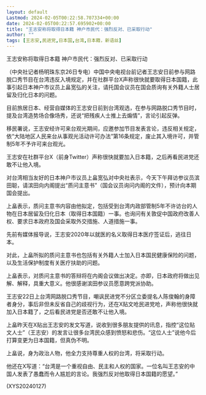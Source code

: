 ```yaml
---
layout: default
Lastmod: 2024-02-05T00:22:58.707334+00:00
date: 2024-02-05T00:22:57.695902+00:00
title: "王志安称将取得日本籍 神户市民代：强烈反对、已采取行动"
author: ""
tags: [王志安,民进党,日本国,台湾,日本籍，新语丝]
---
```


王志安称将取得日本籍 神户市民代：强烈反对、已采取行动

（中央社记者杨明珠东京26日专电）中国中央电视台前记者王志安日前参与网路脱口秀节目在台湾违反入境规定，并在社群平台X声称很快就要取得日本国籍，此事引起日本神户市议员上畠宽弘的关注，请托国会议员在国会质询有关外籍人士居留及归化日本的问题。

目前旅居日本、经营自媒体的王志安日前到台湾观选，在参与网路脱口秀节目时，提及台湾造势场合像场秀，还说“把残疾人士推上去煽情”，言论引起反弹。

移民署说，王志安经许可来台观光期间，应邀参加节目发表言论，违反相关规定，依“大陆地区人民来台从事观光活动许可办法”第16条规定，废止其入境许可，并管制5年不予许可来台观光。

王志安在社群平台X（前身Twitter）声称很快就要加入日本籍，之后再看民进党还敢不让他入境。

对台湾相当友好的日本神户市议员上畠宽弘对中央社表示，今天下午拜访参议员滨田聪，请滨田向内阁提出“质问主意书”（国会议员询问内阁的文件），预计向本期国会提出。

上畠表示，质问主意书内容由他拟定，包括受到台湾内政部管制5年不许访台的人物在日本居留及归化日本（取得日本国籍）一事。也询问有关敦促中国政府改善人权、要求日本政府及国会采取外交措施、人道措施一事。

先前有媒体报导说，王志安2020年以就医的名义取得日本医疗签证后，逃往日本。

对此，上畠所拟的质问主意书也包括有关外籍人士加入日本国民健康保险的问题，以及生活保护制度有关医疗扶助的问题。

上畠表示，对质问主意书的答辩将在内阁会议做出决定。亦即，日本政府将做出见解、解释，具重大意义。他很感谢滨田参议员愿意跨党派协助。

王志安22日上台湾网路脱口秀节目，嘲讽民进党不分区立委提名人陈俊翰的身障者身分，事后非但未反省自己的歧视行为，还在X贴文呛民进党呛，声称他很快就加入日本籍了，之后看民进党是否还敢不让他入境。

上畠昨天在X贴出王志安的发文写道，说收到很多朋友提供的讯息，指控“这位贴文人士”（王志安）的发言让很多台湾民众感到愤怒和悲伤。“这位人士”说他今后打算变更为日本国籍，但真伪不明。

上畠说，身为政治人物，他全力支持尊重人权的台湾，将采取行动。

他还在X写道：“台湾是一个重视自由、民主和人权的国家。一位名叫王志安的中国人发表了愚蠢而令人尴尬的言论。我强烈反对他取得日本国籍的愿望。”

(XYS20240127)


